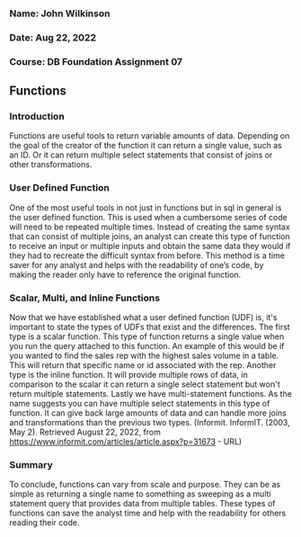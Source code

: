 ### Name: John Wilkinson
### Date: Aug 22, 2022
### Course: DB Foundation Assignment 07

## Functions

### Introduction
Functions are useful tools to return variable amounts of data. Depending on the goal of the
creator of the function it can return a single value, such as an ID. Or it can return multiple select
statements that consist of joins or other transformations.


### User Defined Function
One of the most useful tools in not just in functions but in sql in general is the user defined
function. This is used when a cumbersome series of code will need to be repeated multiple
times. Instead of creating the same syntax that can consist of multiple joins, an analyst can
create this type of function to receive an input or multiple inputs and obtain the same data they
would if they had to recreate the difficult syntax from before. This method is a time saver for any
analyst and helps with the readability of one’s code, by making the reader only have to
reference the original function.


### Scalar, Multi, and Inline Functions
Now that we have established what a user defined function (UDF) is, it's important to state the
types of UDFs that exist and the differences. The first type is a scalar function. This type of
function returns a single value when you run the query attached to this function. An example of
this would be if you wanted to find the sales rep with the highest sales volume in a table. This
will return that specific name or id associated with the rep. Another type is the inline function. It
will provide multiple rows of data, in comparison to the scalar it can return a single select
statement but won't return multiple statements. Lastly we have multi-statement functions. As the
name suggests you can have multiple select statements in this type of function. It can give back
large amounts of data and can handle more joins and transformations than the previous two
types.
(Informit. InformIT. (2003, May 2). Retrieved August 22, 2022, from
https://www.informit.com/articles/article.aspx?p=31673 - URL)


### Summary
To conclude, functions can vary from scale and purpose. They can be as simple as returning a
single name to something as sweeping as a multi statement query that provides data from
multiple tables. These types of functions can save the analyst time and help with the readability
for others reading their code.
